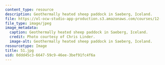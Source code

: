 ```yaml
---
content_type: resource
description: Geothermally heated sheep paddock in Saeberg, Iceland.
file: https://ol-ocw-studio-app-production.s3.amazonaws.com/courses/12-753-geodynamics-seminar-spring-2006/0ddd45c3664759c946ee3bef91fc4f6a_51.jpg
file_type: image/jpeg
image_metadata:
  caption: Geothermally heated sheep paddock in Saeberg, Iceland.
  credit: Photo courtesy of Chris Linder.
  image-alt: Geothermally heated sheep paddock in Saeberg, Iceland.
resourcetype: Image
title: 51.jpg
uid: 0ddd45c3-6647-59c9-46ee-3bef91fc4f6a
---
```

